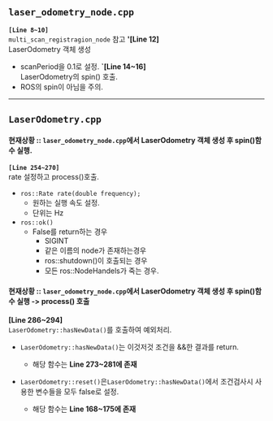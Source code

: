 ## `laser_odometry_node.cpp`
<b>`[Line 8~10]`</b><br/>
`multi_scan_registragion_node` 참고
<b>'[Line 12]</b><br/>
LaserOdometry 객체 생성
  - scanPeriod을 0.1로 설정.
<b>`[Line 14~16]</b><br/>
LaserOdometry의 spin() 호출.
  - ROS의 spin이 아님을 주의.  

- - -
## `LaserOdometry.cpp`
#### 현재상황 :: `laser_odometry_node.cpp`에서 LaserOdometry 객체 생성 후 spin()함수 실행.
<b>`[Line 254~270]`</b><br/>
rate 설정하고 process()호출.
- `ros::Rate rate(double frequency);`
  - 원하는 실행 속도 설정.
  - 단위는 Hz
- `ros::ok()`
  - False를 return하는 경우
    - SIGINT
    - 같은 이름의 node가 존재하는경우
    - ros::shutdown()이 호출되는 경우
    - 모든 ros::NodeHandels가 죽는 경우.

#### 현재상황 :: `laser_odometry_node.cpp`에서 LaserOdometry 객체 생성 후 spin()함수 실행 -> process() 호출
<b>[Line 286~294]</b></br>
`LaserOdometry::hasNewData()`를 호출하여 예외처리.
- `LaserOdometry::hasNewData()`는 이것저것 조건을 &&한 결과를 return.
  - 해당 함수는 <b>Line 273~281에 존재</b>

- `LaserOdometry::reset()`은`LaserOdometry::hasNewData()`에서 조건검사시 사용한 변수들을 모두 false로 설정.
  - 해당 함수는 <b>Line 168~175에 존재</b>




